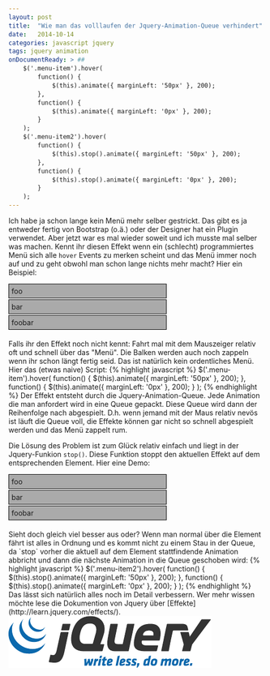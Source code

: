 ```yaml
---
layout: post
title:  "Wie man das volllaufen der Jquery-Animation-Queue verhindert"
date:   2014-10-14
categories: javascript jquery
tags: jquery animation
onDocumentReady: > ##
    $('.menu-item').hover(
        function() {
            $(this).animate({ marginLeft: '50px' }, 200);
        },
        function() {
            $(this).animate({ marginLeft: '0px' }, 200);
        }
    );
    $('.menu-item2').hover(
        function() {
            $(this).stop().animate({ marginLeft: '50px' }, 200);
        },
        function() {
            $(this).stop().animate({ marginLeft: '0px' }, 200);
        }
    );
---
```

Ich habe ja schon lange kein Menü mehr selber gestrickt. Das gibt es ja entweder fertig von Bootstrap (o.ä.) oder der Designer hat ein Plugin verwendet. Aber jetzt war es mal wieder soweit und ich musste mal selber was machen. Kennt ihr diesen Effekt wenn ein (schlecht) programmiertes Menü sich alle `hover` Events zu merken scheint und das Menü immer noch auf und zu geht obwohl man schon lange nichts mehr macht? Hier ein Beispiel:

<div>
    <div><div class="menu-item" style="width: 300px; background: #aaa; padding: 5px; border: 1px solid black; margin-bottom: 2px;">foo</div></div>
    <div><div class="menu-item" style="width: 300px; background: #aaa; padding: 5px; border: 1px solid black; margin-bottom: 2px;">bar</div></div>
    <div><div class="menu-item" style="width: 300px; background: #aaa; padding: 5px; border: 1px solid black; margin-bottom: 2px;">foobar</div></div>
</div>
<br/>
Falls ihr den Effekt noch nicht kennt: Fahrt mal mit dem Mauszeiger relativ oft und schnell über das "Menü". Die Balken werden auch noch zappeln wenn ihr schon längt fertig seid. Das ist natürlich kein ordentliches Menü. Hier das (etwas naive) Script:
{% highlight javascript %}
$('.menu-item').hover(
    function() {
        $(this).animate({ marginLeft: '50px' }, 200);
    },
    function() {
        $(this).animate({ marginLeft: '0px' }, 200);
    }
);
{% endhighlight %}
Der Effekt entsteht durch die Jquery-Animation-Queue. Jede Animation die man anfordert wird in eine Queue gepackt. Diese Queue wird dann der Reihenfolge nach abgespielt. D.h. wenn jemand mit der Maus relativ nevös ist läuft die Queue voll, die Effekte können gar nicht so schnell abgespielt werden und das Menü zappelt rum.

Die Lösung des Problem ist zum Glück relativ einfach und liegt in der Jquery-Funkion `stop()`. Diese Funktion stoppt den aktuellen Effekt auf dem entsprechenden Element. Hier eine Demo:

<div>
    <div><div class="menu-item2" style="width: 300px; background: #aaa; padding: 5px; border: 1px solid black; margin-bottom: 2px;">foo</div></div>
    <div><div class="menu-item2" style="width: 300px; background: #aaa; padding: 5px; border: 1px solid black; margin-bottom: 2px;">bar</div></div>
    <div><div class="menu-item2" style="width: 300px; background: #aaa; padding: 5px; border: 1px solid black; margin-bottom: 2px;">foobar</div></div>
</div>
<br/>
Sieht doch gleich viel besser aus oder? Wenn man normal über die Element fährt ist alles in Ordnung und es kommt nicht zu einem Stau in der Queue, da `stop` vorher die aktuell auf dem Element stattfindende Animation abbricht und dann die nächste Animation in die Queue geschoben wird:
{% highlight javascript %}
$('.menu-item2').hover(
    function() {
        $(this).stop().animate({ marginLeft: '50px' }, 200);
    },
    function() {
        $(this).stop().animate({ marginLeft: '0px' }, 200);
    }
);
{% endhighlight %}
Das lässt sich natürlich alles noch im Detail verbessern. Wer mehr wissen möchte lese die Dokumention von Jquery über [Effekte](http://learn.jquery.com/effects/).

<img src="/images/blog/jQuery-Logo.png" class="img-responsive" alt="jQuery Logo" width="400" height="102" />